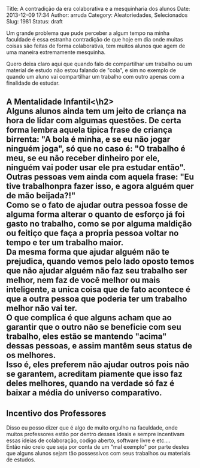 Title: A contradição da era colaborativa e a mesquinharia dos alunos
Date: 2013-12-09 17:34
Author: arruda
Category: Aleatoriedades, Selecionados
Slug: 1981
Status: draft

Um grande problema que pude perceber a algum tempo na minha faculdade é essa estranha contradição de que hoje em dia onde muitas coisas são feitas de forma colaborativa, tem muitos alunos que agem de uma maneira extremamente mesquinha.

Quero deixa claro aqui que quando falo de compartilhar um trabalho ou um material de estudo não estou falando de "cola", e sim no exemplo de quando um aluno vai compartilhar um trabalho com outro apenas com a finalidade de estudar.

<h2>

A Mentalidade Infantil\<\\h2\>  
Alguns alunos ainda tem um jeito de criança na hora de lidar com algumas questões. De certa forma lembra aquela tipica frase de criança birrenta: "A bola é minha, e se eu não jogar ninguém joga", só que no caso é: "O trabalho é meu, se eu não receber dinheiro por ele, ninguém vai poder usar ele pra estudar então".  
Outras pessoas vem ainda com aquela frase: "Eu tive trabalhonpra fazer isso, e agora alguém quer de mão beijada?!"  
Como se o fato de ajudar outra pessoa fosse de alguma forma alterar o quanto de esforço já foi gasto no trabalho, como se por alguma maldição ou feitiço que faça a propria pessoa voltar no tempo e ter um trabalho maior.  
Da mesma forma que ajudar alguém não te prejudica, quando vemos pelo lado oposto temos que não ajudar alguém não faz seu trabalho ser melhor, nem faz de você melhor ou mais inteligente, a unica coisa que de fato acontece é que a outra pessoa que poderia ter um trabalho melhor não vai ter.  
O que complica é que alguns acham que ao garantir que o outro não se beneficie com seu trabalho, eles estão se mantendo "acima" dessas pessoas, e assim mantêm seus status de os melhores.  
Isso é, eles preferem não ajudar outros pois não se garantem, acreditam piamente que isso faz deles melhores, quando na verdade só faz é baixar a média do universo comparativo.

</p>

Incentivo dos Professores 
--------------------------

Disso eu posso dizer que é algo de muito orgulho na faculdade, onde muitos professores estão por dentro desses ideais e sempre incentivam essas ideias de colaboração, codigo aberto, software livre e etc....  
Então não creio que seja por conta de um "mal exemplo" por parte destes que alguns alunos sejam tão possessivos com seus trabalhos ou materiais de estudos.

</p>
